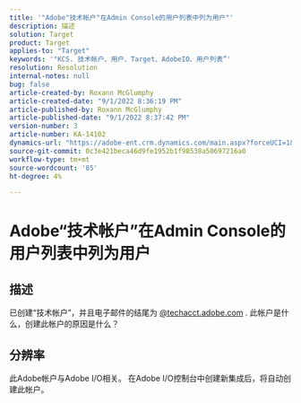 ```yaml
---
title: '"Adobe"技术帐户"在Admin Console的用户列表中列为用户"'
description: 描述
solution: Target
product: Target
applies-to: "Target"
keywords: '"KCS. 技术帐户、用户、Target、AdobeIO、用户列表”'
resolution: Resolution
internal-notes: null
bug: false
article-created-by: Roxann McGlumphy
article-created-date: "9/1/2022 8:36:19 PM"
article-published-by: Roxann McGlumphy
article-published-date: "9/1/2022 8:37:42 PM"
version-number: 3
article-number: KA-14102
dynamics-url: "https://adobe-ent.crm.dynamics.com/main.aspx?forceUCI=1&pagetype=entityrecord&etn=knowledgearticle&id=31fe9eb6-352a-ed11-9db1-002248086a27"
source-git-commit: 0c3e421beca46d9fe1952b1f98538a50697216a0
workflow-type: tm+mt
source-wordcount: '85'
ht-degree: 4%

---
```


# Adobe“技术帐户”在Admin Console的用户列表中列为用户

## 描述


已创建“技术帐户”，并且电子邮件的结尾为 [@techacct.adobe.com](http://techacct.adobe.com) . 此帐户是什么，创建此帐户的原因是什么？


## 分辨率


此Adobe帐户与Adobe I/O相关。 在Adobe I/O控制台中创建新集成后，将自动创建此帐户。
